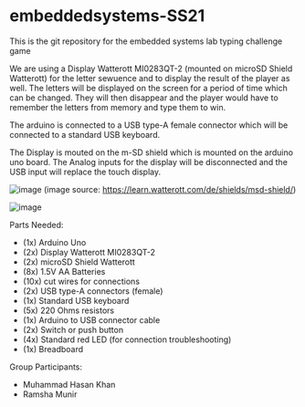# embeddedsystems-SS21
This is the git repository for the embedded systems lab typing challenge game

We are using a Display Watterott MI0283QT-2 (mounted on microSD Shield Watterott) for the letter sewuence and to display the result of the player as well. The letters will be displayed on the screen for a period of time which can be changed. They will then disappear and the player would have to remember the letters from memory and type them to win.

The arduino is connected to a USB type-A female connector which will be connected to a standard USB keyboard.

The Display is mouted on the m-SD shield which is mounted on the arduino uno board. The Analog inputs for the display will be disconnected and the USB input will replace the touch display.

![image](https://user-images.githubusercontent.com/40824378/120810953-c992eb00-c54b-11eb-8ae2-56887580077d.png)
(image source: https://learn.watterott.com/de/shields/msd-shield/)

![image](https://user-images.githubusercontent.com/40824378/120813573-4d4dd700-c54e-11eb-912a-38449002e8d7.png)


Parts Needed:
- (1x) Arduino Uno
- (2x) Display Watterott MI0283QT-2
- (2x) microSD Shield Watterott
- (8x) 1.5V AA Batteries
- (10x) cut wires for connections
- (2x) USB type-A connectors (female)
- (1x) Standard USB keyboard
- (5x) 220 Ohms resistors 
- (1x) Arduino to USB connector cable
- (2x) Switch or push button
- (4x) Standard red LED (for connection troubleshooting)
- (1x) Breadboard



Group Participants:
- Muhammad Hasan Khan
- Ramsha Munir
